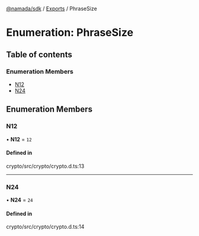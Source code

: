 [@namada/sdk](../README.md) / [Exports](../modules.md) / PhraseSize

# Enumeration: PhraseSize

## Table of contents

### Enumeration Members

- [N12](PhraseSize.md#n12)
- [N24](PhraseSize.md#n24)

## Enumeration Members

### N12

• **N12** = ``12``

#### Defined in

crypto/src/crypto/crypto.d.ts:13

___

### N24

• **N24** = ``24``

#### Defined in

crypto/src/crypto/crypto.d.ts:14
